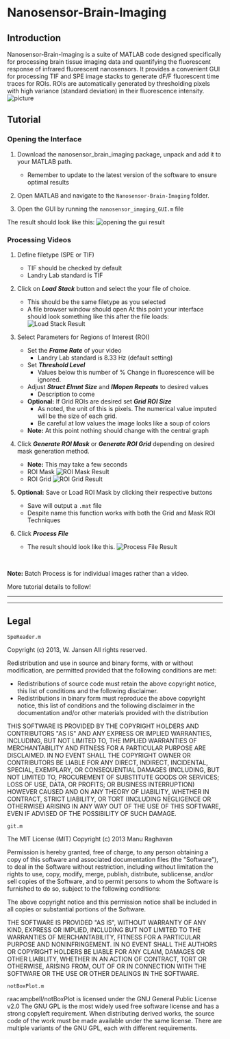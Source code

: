 # Nanosensor-Brain-Imaging

## Introduction

Nanosensor-Brain-Imaging is a suite of MATLAB code designed specifically for processing brain tissue imaging data and quantifying the fluorescent response of infrared fluorescent nanosensors. It provides a convenient GUI for processing TIF and SPE image stacks to generate dF/F fluorescent time traces for ROIs. ROIs are automatically generated by thresholding pixels with high variance (standard deviation) in their fluorescence intensity. 
![picture](readme_images/screenshot_gui.png)

## Tutorial

### Opening the Interface
1.  Download the nanosensor_brain_imaging package, unpack and add it to your MATLAB path.
    * Remember to update to the latest version of the software to ensure optimal results

2. Open MATLAB and navigate to the `Nanosensor-Brain-Imaging` folder.

3. Open the GUI by running the `nanosensor_imaging_GUI.m` file


The result should look like this: ![opening the gui result](readme_images/opening_the_GUI_result.png)  <br>

### Processing Videos

1. Define filetype (SPE or TIF)
    * TIF should be checked by default
    * Landry Lab standard is TIF
    
2. Click on ***Load Stack*** button and select the your file of choice.
    * This should be the same filetype as you selected
    * A file browser window should open
    At this point your interface should look something like this after the file loads: ![Load Stack Result](readme_images/load_stack_result.png)

3. Select Parameters for Regions of Interest (ROI)
    * Set the ***Frame Rate*** of your video 
        * Landry Lab standard is 8.33 Hz (default setting)
    * Set ***Threshold Level*** 
        * Values below this number of  % Change in fluorescence will be ignored.
    * Adjust ***Struct Elmnt Size*** and ***IMopen Repeats*** to desired values
        * Description to come 
    *  **Optional:** If Grid ROIs are desired set ***Grid ROI Size***
        * As noted, the unit of this is pixels. The numerical value imputed will be the size of each grid. 
        * Be careful at low values the image looks like a soup of colors 
    * **Note:** At this point nothing should change with the central graph
    
4. Click ***Generate ROI Mask*** or ***Generate ROI Grid*** depending on desired mask generation method.
    * **Note:** This may take a few seconds
    * ROI Mask ![ROI Mask Result](readme_images/ROI_mask_result.png)
    *  ROI Grid ![ROI Grid Result](readme_images/ROI_grid_result.png)
    
5. **Optional:**  Save or Load ROI Mask by clicking their respective buttons
    * Save will output a `.mat` file
    * Despite name this function works with both the Grid and Mask ROI Techniques    

6. Click ***Process File***
    * The result should look like this. ![Process File Result](readme_images/process_file_result.png)
   
<br>

**Note:** Batch Process is for individual images rather than a video. 

More tutorial details to follow!

---


---
## Legal
`SpeReader.m`

Copyright (c) 2013, W. Jansen 
All rights reserved.

Redistribution and use in source and binary forms, with or without 
modification, are permitted provided that the following conditions are 
met:

* Redistributions of source code must retain the above copyright 
notice, this list of conditions and the following disclaimer. 
* Redistributions in binary form must reproduce the above copyright 
notice, this list of conditions and the following disclaimer in 
the documentation and/or other materials provided with the distribution

THIS SOFTWARE IS PROVIDED BY THE COPYRIGHT HOLDERS AND CONTRIBUTORS "AS IS" 
AND ANY EXPRESS OR IMPLIED WARRANTIES, INCLUDING, BUT NOT LIMITED TO, THE 
IMPLIED WARRANTIES OF MERCHANTABILITY AND FITNESS FOR A PARTICULAR PURPOSE 
ARE DISCLAIMED. IN NO EVENT SHALL THE COPYRIGHT OWNER OR CONTRIBUTORS BE 
LIABLE FOR ANY DIRECT, INDIRECT, INCIDENTAL, SPECIAL, EXEMPLARY, OR 
CONSEQUENTIAL DAMAGES (INCLUDING, BUT NOT LIMITED TO, PROCUREMENT OF 
SUBSTITUTE GOODS OR SERVICES; LOSS OF USE, DATA, OR PROFITS; OR BUSINESS 
INTERRUPTION) HOWEVER CAUSED AND ON ANY THEORY OF LIABILITY, WHETHER IN 
CONTRACT, STRICT LIABILITY, OR TORT (INCLUDING NEGLIGENCE OR OTHERWISE) 
ARISING IN ANY WAY OUT OF THE USE OF THIS SOFTWARE, EVEN IF ADVISED OF THE 
POSSIBILITY OF SUCH DAMAGE.

`git.m`

The MIT License (MIT)
Copyright (c) 2013 Manu Raghavan

Permission is hereby granted, free of charge, to any person obtaining a copy
of this software and associated documentation files (the "Software"), to deal
in the Software without restriction, including without limitation the rights
to use, copy, modify, merge, publish, distribute, sublicense, and/or sell
copies of the Software, and to permit persons to whom the Software is
furnished to do so, subject to the following conditions:

The above copyright notice and this permission notice shall be included in
all copies or substantial portions of the Software.

THE SOFTWARE IS PROVIDED "AS IS", WITHOUT WARRANTY OF ANY KIND, EXPRESS OR
IMPLIED, INCLUDING BUT NOT LIMITED TO THE WARRANTIES OF MERCHANTABILITY,
FITNESS FOR A PARTICULAR PURPOSE AND NONINFRINGEMENT. IN NO EVENT SHALL THE
AUTHORS OR COPYRIGHT HOLDERS BE LIABLE FOR ANY CLAIM, DAMAGES OR OTHER
LIABILITY, WHETHER IN AN ACTION OF CONTRACT, TORT OR OTHERWISE, ARISING FROM,
OUT OF OR IN CONNECTION WITH THE SOFTWARE OR THE USE OR OTHER DEALINGS IN
THE SOFTWARE.

`notBoxPlot.m`

raacampbell/notBoxPlot is licensed under the GNU General Public License v2.0
The GNU GPL is the most widely used free software license and has a strong copyleft requirement. When distributing derived works, the source code of the work must be made available under the same license. There are multiple variants of the GNU GPL, each with different requirements.
